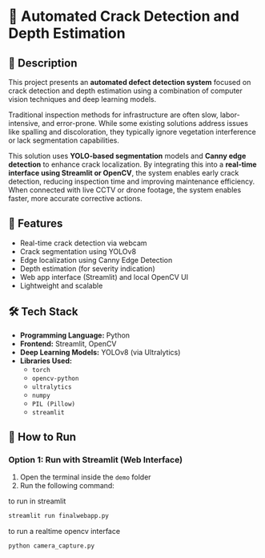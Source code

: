 # 🚧 Automated Crack Detection and Depth Estimation

## 📖 Description

This project presents an **automated defect detection system** focused on crack detection and depth estimation using a combination of computer vision techniques and deep learning models.

Traditional inspection methods for infrastructure are often slow, labor-intensive, and error-prone. While some existing solutions address issues like spalling and discoloration, they typically ignore vegetation interference or lack segmentation capabilities.

This solution uses **YOLO-based segmentation** models and **Canny edge detection** to enhance crack localization. By integrating this into a **real-time interface using Streamlit or OpenCV**, the system enables early crack detection, reducing inspection time and improving maintenance efficiency. When connected with live CCTV or drone footage, the system enables faster, more accurate corrective actions.

## 🚀 Features

- Real-time crack detection via webcam
- Crack segmentation using YOLOv8
- Edge localization using Canny Edge Detection
- Depth estimation (for severity indication)
- Web app interface (Streamlit) and local OpenCV UI
- Lightweight and scalable

## 🛠️ Tech Stack

- **Programming Language:** Python
- **Frontend:** Streamlit, OpenCV
- **Deep Learning Models:** YOLOv8 (via Ultralytics)
- **Libraries Used:**
  - `torch`
  - `opencv-python`
  - `ultralytics`
  - `numpy`
  - `PIL (Pillow)`
  - `streamlit`

## 🧪 How to Run

### Option 1: Run with Streamlit (Web Interface)

1. Open the terminal inside the `demo` folder
2. Run the following command:
   
  to run in streamlit
```bash
streamlit run finalwebapp.py 
```
  to run a realtime opencv interface 
```bash
python camera_capture.py 
```

